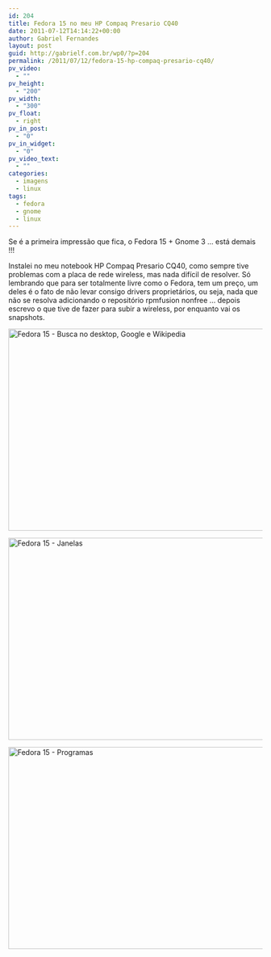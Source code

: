 ```yaml
---
id: 204
title: Fedora 15 no meu HP Compaq Presario CQ40
date: 2011-07-12T14:14:22+00:00
author: Gabriel Fernandes
layout: post
guid: http://gabrielf.com.br/wp0/?p=204
permalink: /2011/07/12/fedora-15-hp-compaq-presario-cq40/
pv_video:
  - ""
pv_height:
  - "200"
pv_width:
  - "300"
pv_float:
  - right
pv_in_post:
  - "0"
pv_in_widget:
  - "0"
pv_video_text:
  - ""
categories:
  - imagens
  - linux
tags:
  - fedora
  - gnome
  - linux
---
```

Se é a primeira impressão que fica, o Fedora 15 + Gnome 3 &#8230; está demais !!!

Instalei no meu notebook HP Compaq Presario CQ40, como sempre tive problemas com a placa de rede wireless, mas nada difícil de resolver. Só lembrando que para ser totalmente livre como o Fedora, tem um preço, um deles é o fato de não levar consigo drivers proprietários, ou seja, nada que não se resolva adicionando o repositório rpmfusion nonfree &#8230; depois escrevo o que tive de fazer para subir a wireless, por enquanto vai os snapshots.

[<img src="https://i2.wp.com/farm7.staticflickr.com/6123/5930227133_0ec8855a8e_z.jpg?resize=640%2C400&#038;ssl=1" alt="Fedora 15 - Busca no desktop, Google e Wikipedia" width="640" height="400" data-recalc-dims="1" />](http://www.flickr.com/photos/nayamonia/5930227133/)
  
<!--more-->


  
[<img src="https://i0.wp.com/farm7.staticflickr.com/6010/5930227127_055c4d024c_z.jpg?resize=640%2C400&#038;ssl=1" alt="Fedora 15 - Janelas" width="640" height="400" data-recalc-dims="1" />](http://www.flickr.com/photos/nayamonia/5930227127/)

[<img src="https://i2.wp.com/farm7.staticflickr.com/6029/5930227115_d376db59fa_z.jpg?resize=640%2C400&#038;ssl=1" alt="Fedora 15 - Programas" width="640" height="400" data-recalc-dims="1" />](http://www.flickr.com/photos/nayamonia/5930227115/)